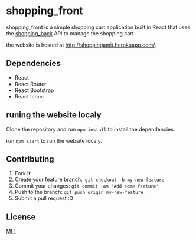 <h1>shopping_front</h1>
<p>shopping_front is a simple shopping cart application built in React that uses the <a href="https://github.com/Amit-Goldblatt/shopping_back"> shopping_back</a> API to manage the shopping cart.</p>
<p>the website is hosted at <a href="http://shoppingamit.herokuapp.com/">http://shoppingamit.herokuapp.com/</a>.</p>
<h2>Dependencies</h2>
<ul>
    <li>React</li>
    <li>React Router</li>
    <li>React Bootstrap</li>
    <li>React Icons</li>
</ul>
<h2>runing the website localy</h2>
<p>Clone the repository and run <code>npm install</code> to install the dependencies.</p>
<p>run <code>npm start</code> to run the website localy.</p>
</ul>

<h2>Contributing</h2>

1. Fork it!
2. Create your feature branch:``` git checkout -b my-new-feature```
3. Commit your changes: ```git commit -am 'Add some feature'```
4. Push to the branch: ```git push origin my-new-feature```
5. Submit a pull request :D
<h2>License</h2>

[MIT](https://choosealicense.com/licenses/mit/)
